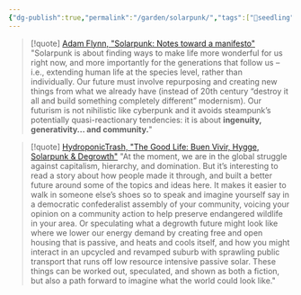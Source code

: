 ```yaml
---
{"dg-publish":true,"permalink":"/garden/solarpunk/","tags":["🌱seedling"],"noteIcon":"1","created":"2024-04-08T14:18:29.572-05:00","updated":"2024-04-08T20:13:01.417-05:00"}
---
```


> [!quote] [Adam Flynn, "Solarpunk: Notes toward a manifesto"](https://hieroglyph.asu.edu/2014/09/solarpunk-notes-toward-a-manifesto/)
> "Solarpunk is about finding ways to make life more wonderful for us right now, and more importantly for the generations that follow us – i.e., extending human life at the species level, rather than individually. Our future must involve repurposing and creating new things from what we already have (instead of 20th century “destroy it all and build something completely different” modernism). Our futurism is not nihilistic like cyberpunk and it avoids steampunk’s potentially quasi-reactionary tendencies: it is about **ingenuity, generativity... and community.**"

> [!quote] [HydroponicTrash, "The Good Life: Buen Vivir, Hygge, Solarpunk & Degrowth"](https://anarchosolarpunk.substack.com/p/goodlife)
> "At the moment, we are in the global struggle against capitalism, hierarchy, and domination. But it’s interesting to read a story about how people made it through, and built a better future around some of the topics and ideas here. It makes it easier to walk in someone else’s shoes so to speak and imagine yourself say in a democratic confederalist assembly of your community, voicing your opinion on a community action to help preserve endangered wildlife in your area. Or speculating what a degrowth future might look like where we lower our energy demand by creating free and open housing that is passive, and heats and cools itself, and how you might interact in an upcycled and revamped suburb with sprawling public transport that runs off low resource intensive passive solar. These things can be worked out, speculated, and shown as both a fiction, but also a path forward to imagine what the world could look like."

